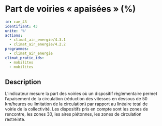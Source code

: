 # Part de voiries « apaisées » (%)
```yaml
id: cae_43
identifiant: 43
unite: '%'
actions:
  - climat_air_energie/4.3.1
  - climat_air_energie/4.2.2
programmes:
  - climat_air_energie
climat_pratic_ids:
  - mobilites
  - mobilites
```
## Description
L’indicateur mesure la part des voiries où un dispositif règlementaire permet l’apaisement de la circulation (réduction des vitesses en dessous de 50 km/heures ou limitation de la circulation) par rapport au linéaire total de voirie de la collectivité. Les dispositifs pris en compte sont les zones de rencontre, les zones 30, les aires piétonnes, les zones de circulation restreinte.




